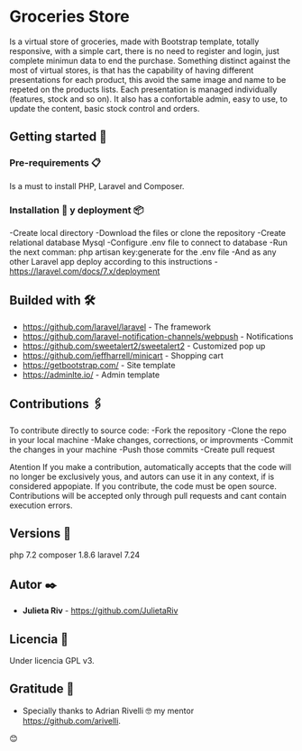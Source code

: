 # Groceries Store

Is a virtual store of groceries, made with Bootstrap template, totally responsive, with a simple cart, there is no need to register and login, just complete minimun data to end the purchase.
Something distinct against the most of virtual stores, is that has the capability of having different presentations for each product, this avoid the same image and name to be repeted on the products lists. Each presentation is managed individually (features, stock and so on).
It also has a confortable admin, easy to use, to update the content, basic stock control and orders.


## Getting started 🚀


### Pre-requirements 📋

Is a must to install PHP, Laravel and Composer.

### Installation 🔧 y deployment 📦

-Create local directory
-Download the files or clone the repository
-Create relational database Mysql
-Configure .env file to connect to database
-Run the next comman: php artisan key:generate for the .env file
-And as any other Laravel app deploy according to this instructions
-https://laravel.com/docs/7.x/deployment

## Builded with 🛠️

* https://github.com/laravel/laravel - The framework
* https://github.com/laravel-notification-channels/webpush - Notifications
* https://github.com/sweetalert2/sweetalert2 - Customized pop up 
* https://github.com/jeffharrell/minicart - Shopping cart
* https://getbootstrap.com/ - Site template
* https://adminlte.io/ - Admin template


## Contributions 🖇️

To contribute directly to source code:
-Fork the repository
-Clone the repo in your local machine
-Make changes, corrections, or improvments
-Commit the changes in your machine
-Push those commits
-Create pull request

Atention
If you make a contribution, automatically accepts that the code will no longer be exclusively yous, and autors can use it in any context, if is considered appopiate.
If you contribute, the code must be open source.
Contributions will be accepted only through pull requests and cant contain execution errors.


## Versions 📌

php 7.2
composer 1.8.6
laravel 7.24


## Autor ✒️

* **Julieta Riv** - https://github.com/JulietaRiv


## Licencia 📄

Under licencia GPL v3.


## Gratitude 🎁

* Specially thanks to Adrian Rivelli 🤓 my mentor https://github.com/arivelli.

 😊
